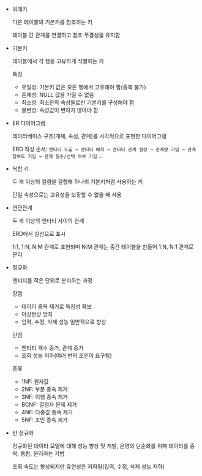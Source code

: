 - 외래키
    
    다른 테이블의 기본키를 참조하는 키
    
    테이블 간 관계를 연결하고 참조 무결성을 유지함
    
- 기본키
    
    테이블에서 각 행을 고유하게 식별하는 키
    
    특징
    
    - 유일성: 기본키 값은 모든 행에서 고유해야 함(중복 불가)
    - 존재성: NULL 값을 가질 수 없음
    - 최소성: 최소한의 속성들로만 기본키를 구성해야 함
    - 불변성: 속성값이 변하지 않아야 함
- ER 다이어그램
    
    데이터베이스 구조(개체, 속성, 관계)를 시각적으로 표현한 다이어그램
    
    ERD 작성 순서: `엔티티 도출 → 엔티티 배치 → 엔티티 관계 설정 → 관계명 기입 → 관계 참여도 기입 → 관계 필수/선택 여부 기입`  ..
    
- 복합 키
    
    두 개 이상의 컬럼을 결합해 하나의 기본키처럼 사용하는 키
    
    단일 속성으로는 고유성을 보장할 수 없을 때 사용
    
- 연관관계
    
    두 개 이상의 엔터티 사이의 관계
    
    ERD에서 실선으로 표시
    
    1:1, 1:N, N:M 관계로 표현되며 N:M 관계는 중간 테이블을 만들어 1:N, N:1 관계로 분리
    
- 정규화
    
    엔티티를 작은 단위로 분리하는 과정
    
    장점
    
    - 데이터 중복 제거로 독립성 확보
    - 이상현상 방지
    - 입력, 수정, 삭제 성능 일반적으로 향상
    
    단점
    
    - 엔티티 개수 증가, 관계 증가
    - 조회 성능 저하(여러 번의 조인이 요구됨)
    
    종류
    
    - 1NF: 원자값
    - 2NF: 부분 종속 제거
    - 3NF: 이행 종속 제거
    - BCNF: 결정자 문제 제거
    - 4NF: 다중값 종속 제거
    - 5NF: 조인 종속 제거
    

    
- 반 정규화
    
    정규화된 데이터 모델에 대해 성능 향상 및 개발, 운영의 단순화를 위해 데이터를 중복, 통합, 분리하는 기법
    
    조회 속도는 향상되지만 유연성은 저하됨(입력, 수정, 삭제 성능 저하)